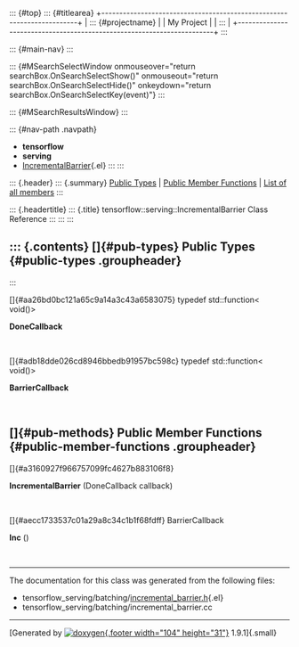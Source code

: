 ::: {#top}
::: {#titlearea}
+-----------------------------------------------------------------------+
| ::: {#projectname}                                                    |
| My Project                                                            |
| :::                                                                   |
+-----------------------------------------------------------------------+
:::

::: {#main-nav}
:::

::: {#MSearchSelectWindow onmouseover="return searchBox.OnSearchSelectShow()" onmouseout="return searchBox.OnSearchSelectHide()" onkeydown="return searchBox.OnSearchSelectKey(event)"}
:::

::: {#MSearchResultsWindow}
:::

::: {#nav-path .navpath}
-   **tensorflow**
-   **serving**
-   [IncrementalBarrier](classtensorflow_1_1serving_1_1IncrementalBarrier.html){.el}
:::
:::

::: {.header}
::: {.summary}
[Public Types](#pub-types) \| [Public Member Functions](#pub-methods) \|
[List of all
members](classtensorflow_1_1serving_1_1IncrementalBarrier-members.html)
:::

::: {.headertitle}
::: {.title}
tensorflow::serving::IncrementalBarrier Class Reference
:::
:::
:::

::: {.contents}
[]{#pub-types} Public Types {#public-types .groupheader}
---------------------------
:::

[]{#aa26bd0bc121a65c9a14a3c43a6583075} typedef std::function\< void()\> 

**DoneCallback**

 

[]{#adb18dde026cd8946bbedb91957bc598c} typedef std::function\< void()\> 

**BarrierCallback**

 

[]{#pub-methods} Public Member Functions {#public-member-functions .groupheader}
----------------------------------------

[]{#a3160927f966757099fc4627b883106f8}  

**IncrementalBarrier** (DoneCallback callback)

 

[]{#aecc1733537c01a29a8c34c1b1f68fdff} BarrierCallback 

**Inc** ()

 

------------------------------------------------------------------------

The documentation for this class was generated from the following files:

-   tensorflow\_serving/batching/[incremental\_barrier.h](incremental__barrier_8h_source.html){.el}
-   tensorflow\_serving/batching/incremental\_barrier.cc

------------------------------------------------------------------------

[Generated by [![doxygen](doxygen.svg){.footer width="104"
height="31"}](https://www.doxygen.org/index.html) 1.9.1]{.small}
